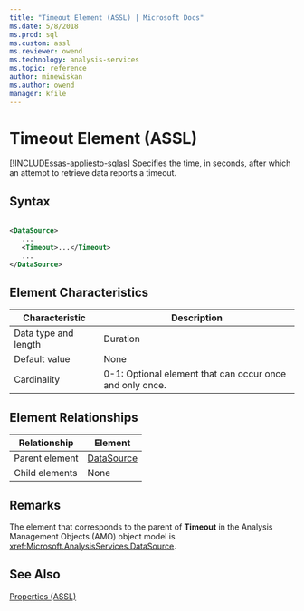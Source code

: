 ```yaml
---
title: "Timeout Element (ASSL) | Microsoft Docs"
ms.date: 5/8/2018
ms.prod: sql
ms.custom: assl
ms.reviewer: owend
ms.technology: analysis-services
ms.topic: reference
author: minewiskan
ms.author: owend
manager: kfile
---
```

# Timeout Element (ASSL)
[!INCLUDE[ssas-appliesto-sqlas](../../../includes/ssas-appliesto-sqlas.md)]
  Specifies the time, in seconds, after which an attempt to retrieve data reports a timeout.  
  
## Syntax  
  
```xml  
  
<DataSource>  
   ...  
   <Timeout>...</Timeout>  
   ...  
</DataSource>  
```  
  
## Element Characteristics  
  
|Characteristic|Description|  
|--------------------|-----------------|  
|Data type and length|Duration|  
|Default value|None|  
|Cardinality|0-1: Optional element that can occur once and only once.|  
  
## Element Relationships  
  
|Relationship|Element|  
|------------------|-------------|  
|Parent element|[DataSource](../../../analysis-services/scripting/objects/datasource-element-assl.md)|  
|Child elements|None|  
  
## Remarks  
 The element that corresponds to the parent of **Timeout** in the Analysis Management Objects (AMO) object model is <xref:Microsoft.AnalysisServices.DataSource>.  
  
## See Also  
 [Properties &#40;ASSL&#41;](../../../analysis-services/scripting/properties/properties-assl.md)  
  
  
